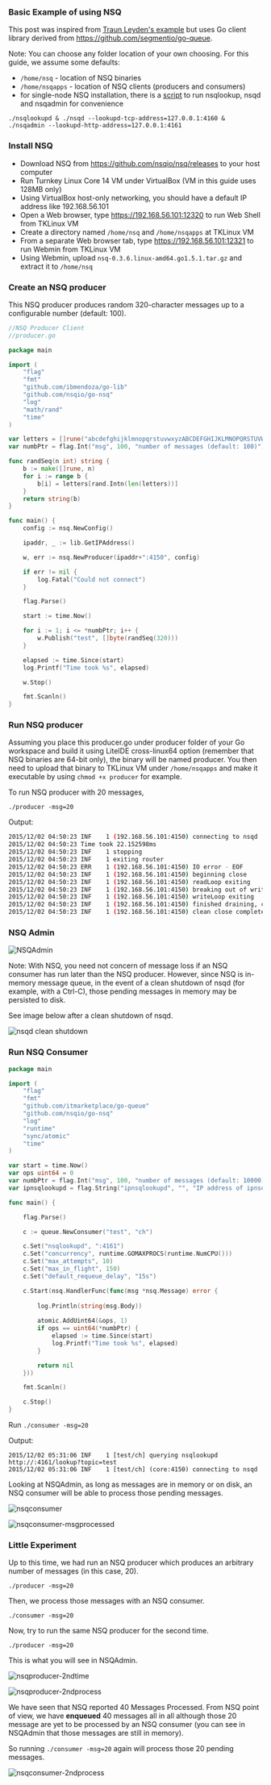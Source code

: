 ### Basic Example of using NSQ

This post was inspired from [Traun Leyden's example](http://tleyden.github.io/blog/2014/11/12/an-example-of-using-nsq-from-go/) but uses Go client library derived from https://github.com/segmentio/go-queue.

Note: You can choose any folder location of your own choosing. For this guide, we assume some defaults:

- ```/home/nsq``` - location of NSQ binaries
- ```/home/nsqapps``` - location of NSQ clients (producers and consumers)
- for single-node NSQ installation, there is a [script](https://github.com/ibmendoza/go-examples/blob/master/nsq/startup.sh) to run nsqlookup, nsqd and nsqadmin for convenience


```./nsqlookupd & ./nsqd --lookupd-tcp-address=127.0.0.1:4160 & ./nsqadmin --lookupd-http-address=127.0.0.1:4161```


### Install NSQ

- Download NSQ from https://github.com/nsqio/nsq/releases to your host computer
- Run Turnkey Linux Core 14 VM under VirtualBox (VM in this guide uses 128MB only)
- Using VirtualBox host-only networking, you should have a default IP address like 192.168.56.101
- Open a Web browser, type https://192.168.56.101:12320 to run Web Shell from TKLinux VM
- Create a directory named ```/home/nsq``` and ```/home/nsqapps``` at TKLinux VM
- From a separate Web browser tab, type https://192.168.56.101:12321 to run Webmin from TKLinux VM
- Using Webmin, upload ```nsq-0.3.6.linux-amd64.go1.5.1.tar.gz``` and extract it to ```/home/nsq```

### Create an NSQ producer

This NSQ producer produces random 320-character messages up to a configurable number (default: 100).


```go 
//NSQ Producer Client
//producer.go

package main

import (
    "flag"
    "fmt"
    "github.com/ibmendoza/go-lib"
    "github.com/nsqio/go-nsq"
    "log"
    "math/rand"
    "time"
)

var letters = []rune("abcdefghijklmnopqrstuvwxyzABCDEFGHIJKLMNOPQRSTUVWXYZ!@#$%^&*()1234567890")
var numbPtr = flag.Int("msg", 100, "number of messages (default: 100)")

func randSeq(n int) string {
    b := make([]rune, n)
    for i := range b {
        b[i] = letters[rand.Intn(len(letters))]
    }
    return string(b)
}

func main() {
    config := nsq.NewConfig()

    ipaddr, _ := lib.GetIPAddress()

    w, err := nsq.NewProducer(ipaddr+":4150", config)

    if err != nil {
        log.Fatal("Could not connect")
    }

    flag.Parse()

    start := time.Now()

    for i := 1; i <= *numbPtr; i++ {
        w.Publish("test", []byte(randSeq(320)))
    }

    elapsed := time.Since(start)
    log.Printf("Time took %s", elapsed)

    w.Stop()

    fmt.Scanln()
}
```

### Run NSQ producer

Assuming you place this producer.go under producer folder of your Go workspace and build it using LiteIDE cross-linux64 option 
(remember that NSQ binaries are 64-bit only), the binary will be named producer.
You then need to upload that binary to TKLinux VM under ```/home/nsqapps``` and make it executable by using 
```chmod +x producer``` for example.

To run NSQ producer with 20 messages,

```./producer -msg=20```

Output:

```bash
2015/12/02 04:50:23 INF    1 (192.168.56.101:4150) connecting to nsqd
2015/12/02 04:50:23 Time took 22.152598ms
2015/12/02 04:50:23 INF    1 stopping
2015/12/02 04:50:23 INF    1 exiting router
2015/12/02 04:50:23 ERR    1 (192.168.56.101:4150) IO error - EOF
2015/12/02 04:50:23 INF    1 (192.168.56.101:4150) beginning close
2015/12/02 04:50:23 INF    1 (192.168.56.101:4150) readLoop exiting
2015/12/02 04:50:23 INF    1 (192.168.56.101:4150) breaking out of writeLoop
2015/12/02 04:50:23 INF    1 (192.168.56.101:4150) writeLoop exiting
2015/12/02 04:50:23 INF    1 (192.168.56.101:4150) finished draining, cleanup exiting 
2015/12/02 04:50:23 INF    1 (192.168.56.101:4150) clean close complete
```


### NSQ Admin

![NSQAdmin](https://itjumpstart.files.wordpress.com/2015/12/nsqadmin.png)

Note: With NSQ, you need not concern of message loss if an NSQ consumer has run later than the NSQ producer. However, since NSQ is in-memory 
message queue, in the event of a clean shutdown of nsqd (for example, with a Ctrl-C), those pending messages in memory may be persisted to disk.

See image below after a clean shutdown of nsqd.

![nsqd clean shutdown](https://itjumpstart.files.wordpress.com/2015/12/nsqd-cleanshutdown.png)


### Run NSQ Consumer

```go
package main

import (
	"flag"
	"fmt"
	"github.com/itmarketplace/go-queue"
	"github.com/nsqio/go-nsq"
	"log"
	"runtime"
	"sync/atomic"
	"time"
)

var start = time.Now()
var ops uint64 = 0
var numbPtr = flag.Int("msg", 100, "number of messages (default: 10000)")
var ipnsqlookupd = flag.String("ipnsqlookupd", "", "IP address of ipnsqlookupd")

func main() {

	flag.Parse()

	c := queue.NewConsumer("test", "ch")

	c.Set("nsqlookupd", ":4161")
	c.Set("concurrency", runtime.GOMAXPROCS(runtime.NumCPU()))
	c.Set("max_attempts", 10)
	c.Set("max_in_flight", 150)
	c.Set("default_requeue_delay", "15s")

	c.Start(nsq.HandlerFunc(func(msg *nsq.Message) error {
		
		log.Println(string(msg.Body))
		
		atomic.AddUint64(&ops, 1)
		if ops == uint64(*numbPtr) {
			elapsed := time.Since(start)
			log.Printf("Time took %s", elapsed)
		}

		return nil
	}))

	fmt.Scanln()

	c.Stop()
}
```

Run ```./consumer -msg=20```

Output:

```
2015/12/02 05:31:06 INF    1 [test/ch] querying nsqlookupd http://:4161/lookup?topic=test
2015/12/02 05:31:06 INF    1 [test/ch] (core:4150) connecting to nsqd                                                             
```

Looking at NSQAdmin, as long as messages are in memory or on disk, an NSQ consumer will 
be able to process those pending messages.

![nsqconsumer](https://itjumpstart.files.wordpress.com/2015/12/nsqconsumer.png)

![nsqconsumer-msgprocessed](https://itjumpstart.files.wordpress.com/2015/12/nsqconsumer-msgprocessed.png)

### Little Experiment

Up to this time, we had run an NSQ producer which produces an arbitrary number of messages (in this case, 20).

```./producer -msg=20```

Then, we process those messages with an NSQ consumer.

```./consumer -msg=20```

Now, try to run the same NSQ producer for the second time.

```./producer -msg=20```

This is what you will see in NSQAdmin.

![nsqproducer-2ndtime](https://itjumpstart.files.wordpress.com/2015/12/nsqproducer-2ndtime.png)

![nsqproducer-2ndprocess](https://itjumpstart.files.wordpress.com/2015/12/nsqproducer-2ndprocess.png)

We have seen that NSQ reported 40 Messages Processed. From NSQ point of view,
we have **enqueued** 40 messages all in all although those 20 message are yet to be processed by an NSQ consumer (you can see in NSQAdmin that those messages are still in memory).

So running ```./consumer -msg=20``` again will process those 20 pending messages.

![nsqconsumer-2ndprocess](https://itjumpstart.files.wordpress.com/2015/12/nsqconsumer-2ndprocess.png)
